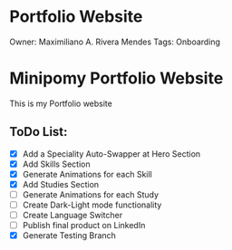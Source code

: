 # Portfolio Website

Owner: Maximiliano A. Rivera Mendes
Tags: Onboarding

# Minipomy Portfolio Website

This is my Portfolio website

## ToDo List:

- [x]  Add a Speciality Auto-Swapper at Hero Section
- [x]  Add Skills Section
- [x]  Generate Animations for each Skill
- [x]  Add Studies Section
- [ ]  Generate Animations for each Study
- [ ]  Create Dark-Light mode functionality
- [ ]  Create Language Switcher
- [ ]  Publish final product on LinkedIn
- [x]  Generate Testing Branch
